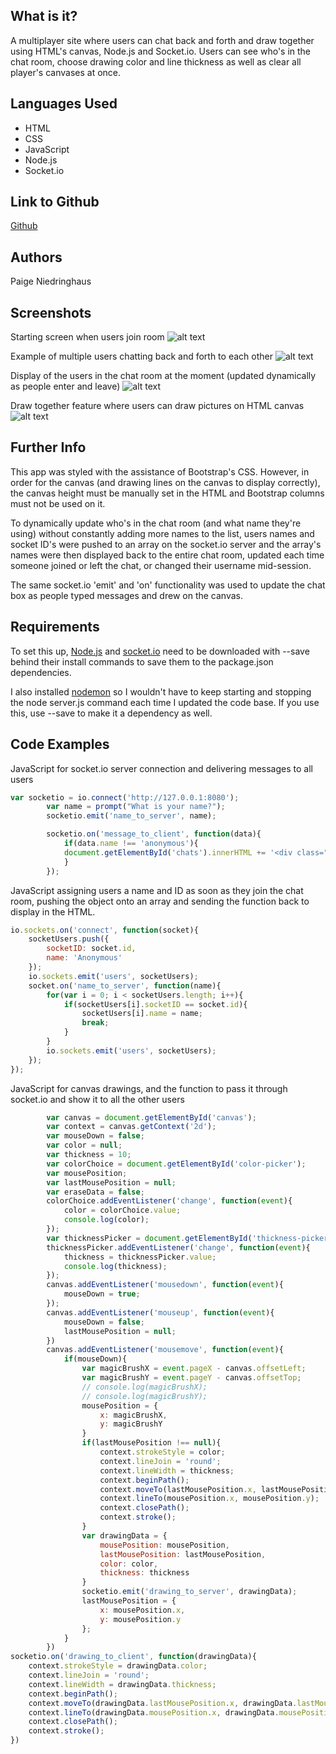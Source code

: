 What is it?
---
A multiplayer site where users can chat back and forth and draw together using HTML's canvas, Node.js and Socket.io. Users can see who's in the chat room, choose drawing color and line thickness as well as clear all player's canvases at once.

Languages Used
---
  * HTML
  * CSS
  * JavaScript
  * Node.js
  * Socket.io

Link to Github
---
[Github](https://github.com/paigen11/socketio-chat-room)

Authors
---
Paige Niedringhaus

Screenshots
---
Starting screen when users join room
![alt text](https://github.com/paigen11/socketio-chat-room/blob/master/screenshots/start-screen.png 'start-screen.png')

Example of multiple users chatting back and forth to each other
![alt text](https://github.com/paigen11/socketio-chat-room/blob/master/screenshots/chat.png 'chat.png')

Display of the users in the chat room at the moment (updated dynamically as people enter and leave)
![alt text](https://github.com/paigen11/socketio-chat-room/blob/master/screenshots/people-in-chat.png 'people-in-chat.png')

Draw together feature where users can draw pictures on HTML canvas 
![alt text](https://github.com/paigen11/socketio-chat-room/blob/master/screenshots/group-drawing.png 'group-drawing.png')

Further Info
---
This app was styled with the assistance of Bootstrap's CSS. However, in order for the canvas (and drawing lines on the canvas to display correctly), the canvas height must be manually set in the HTML and Bootstrap columns must not be used on it.

To dynamically update who's in the chat room (and what name they're using) without constantly adding more names to the list, users names and socket ID's were pushed to an array on the socket.io server and the array's names were then displayed back to the entire chat room, updated each time someone joined or left the chat, or changed their username mid-session.

The same socket.io 'emit' and 'on' functionality was used to update the chat box as people typed messages and drew on the canvas. 

Requirements
---
To set this up, [Node.js](https://docs.npmjs.com/getting-started/installing-node) and [socket.io](https://www.npmjs.com/package/socket.io) need to be downloaded with --save behind their install commands to save them to the package.json dependencies. 

I also installed [nodemon](https://www.npmjs.com/package/nodemon) so I wouldn't have to keep starting and stopping the node server.js command each time I updated the code base. If you use this, use --save to make it a dependency as well.

Code Examples
---
JavaScript for socket.io server connection and delivering messages to all users

```javascript
var socketio = io.connect('http://127.0.0.1:8080');
		var name = prompt("What is your name?");
		socketio.emit('name_to_server', name);

		socketio.on('message_to_client', function(data){
			if(data.name !== 'anonymous'){
			document.getElementById('chats').innerHTML += '<div class="im">' + data.name + '--' + data.message + '--' + data.date + '</div>';
			}
		});
```

JavaScript assigning users a name and ID as soon as they join the chat room, pushing the object onto an array and sending the function back to display in the HTML.

```javascript
io.sockets.on('connect', function(socket){
	socketUsers.push({
		socketID: socket.id,
		name: 'Anonymous'
	});
	io.sockets.emit('users', socketUsers); 
	socket.on('name_to_server', function(name){	
		for(var i = 0; i < socketUsers.length; i++){
			if(socketUsers[i].socketID == socket.id){
				socketUsers[i].name = name;
				break;
			}
		}
		io.sockets.emit('users', socketUsers);	
	});
});	
```

JavaScript for canvas drawings, and the function to pass it through socket.io and show it to all the other users 

```javascript
		var canvas = document.getElementById('canvas');
		var context = canvas.getContext('2d');
		var mouseDown = false;
		var color = null;
		var thickness = 10;
		var colorChoice = document.getElementById('color-picker');
		var mousePosition;
		var lastMousePosition = null;
		var eraseData = false;
		colorChoice.addEventListener('change', function(event){
			color = colorChoice.value;
			console.log(color);
		});
		var thicknessPicker = document.getElementById('thickness-picker');
		thicknessPicker.addEventListener('change', function(event){
			thickness = thicknessPicker.value;
			console.log(thickness);
		});
		canvas.addEventListener('mousedown', function(event){
			mouseDown = true;
		});
		canvas.addEventListener('mouseup', function(event){
			mouseDown = false;
			lastMousePosition = null;
		})
		canvas.addEventListener('mousemove', function(event){
			if(mouseDown){
				var magicBrushX = event.pageX - canvas.offsetLeft;
				var magicBrushY = event.pageY - canvas.offsetTop;
				// console.log(magicBrushX);
				// console.log(magicBrushY);
				mousePosition = {
					x: magicBrushX,
					y: magicBrushY
				}
				if(lastMousePosition !== null){	
					context.strokeStyle = color;
					context.lineJoin = 'round';
					context.lineWidth = thickness;
					context.beginPath();
					context.moveTo(lastMousePosition.x, lastMousePosition.y);
					context.lineTo(mousePosition.x, mousePosition.y);
					context.closePath();
					context.stroke();
				}
				var drawingData = {
					mousePosition: mousePosition,
					lastMousePosition: lastMousePosition,
					color: color,
					thickness: thickness
				}
				socketio.emit('drawing_to_server', drawingData);
				lastMousePosition = {
					x: mousePosition.x,
					y: mousePosition.y
				};
			}	
		})
socketio.on('drawing_to_client', function(drawingData){
	context.strokeStyle = drawingData.color;
	context.lineJoin = 'round';
	context.lineWidth = drawingData.thickness;
	context.beginPath();
	context.moveTo(drawingData.lastMousePosition.x, drawingData.lastMousePosition.y);
	context.lineTo(drawingData.mousePosition.x, drawingData.mousePosition.y);
	context.closePath();
	context.stroke();
})	
```
